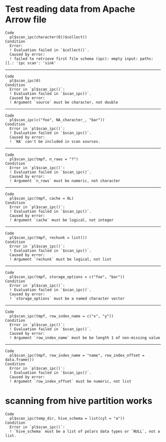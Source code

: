 # Test reading data from Apache Arrow file

    Code
      pl$scan_ipc(character(0))$collect()
    Condition
      Error:
      ! Evaluation failed in `$collect()`.
      Caused by error:
      ! failed to retrieve first file schema (ipc): empty input: paths: [].: 'ipc scan': 'sink'

---

    Code
      pl$scan_ipc(0)
    Condition
      Error in `pl$scan_ipc()`:
      ! Evaluation failed in `$scan_ipc()`.
      Caused by error:
      ! Argument `source` must be character, not double

---

    Code
      pl$scan_ipc(c("foo", NA_character_, "bar"))
    Condition
      Error in `pl$scan_ipc()`:
      ! Evaluation failed in `$scan_ipc()`.
      Caused by error:
      ! `NA` can't be included in scan sources.

---

    Code
      pl$scan_ipc(tmpf, n_rows = "?")
    Condition
      Error in `pl$scan_ipc()`:
      ! Evaluation failed in `$scan_ipc()`.
      Caused by error:
      ! Argument `n_rows` must be numeric, not character

---

    Code
      pl$scan_ipc(tmpf, cache = 0L)
    Condition
      Error in `pl$scan_ipc()`:
      ! Evaluation failed in `$scan_ipc()`.
      Caused by error:
      ! Argument `cache` must be logical, not integer

---

    Code
      pl$scan_ipc(tmpf, rechunk = list())
    Condition
      Error in `pl$scan_ipc()`:
      ! Evaluation failed in `$scan_ipc()`.
      Caused by error:
      ! Argument `rechunk` must be logical, not list

---

    Code
      pl$scan_ipc(tmpf, storage_options = c("foo", "bar"))
    Condition
      Error in `pl$scan_ipc()`:
      ! Evaluation failed in `$scan_ipc()`.
      Caused by error:
      ! `storage_options` must be a named character vector

---

    Code
      pl$scan_ipc(tmpf, row_index_name = c("x", "y"))
    Condition
      Error in `pl$scan_ipc()`:
      ! Evaluation failed in `$scan_ipc()`.
      Caused by error:
      ! Argument `row_index_name` must be be length 1 of non-missing value

---

    Code
      pl$scan_ipc(tmpf, row_index_name = "name", row_index_offset = data.frame())
    Condition
      Error in `pl$scan_ipc()`:
      ! Evaluation failed in `$scan_ipc()`.
      Caused by error:
      ! Argument `row_index_offset` must be numeric, not list

# scanning from hive partition works

    Code
      pl$scan_ipc(temp_dir, hive_schema = list(cyl = "a"))
    Condition
      Error in `pl$scan_ipc()`:
      ! `hive_schema` must be a list of polars data types or `NULL`, not a list.

